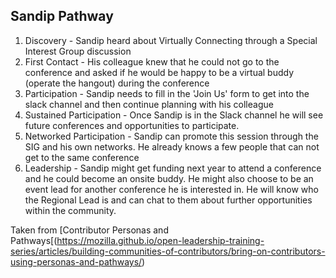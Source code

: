 ## Sandip Pathway
1. Discovery - Sandip heard about Virtually Connecting through a Special Interest Group discussion
2. First Contact - His colleague knew that he could not go to the conference and asked if he would be happy to be a virtual buddy (operate the hangout) during the conference
3. Participation - Sandip needs to fill in the 'Join Us' form to get into the slack channel and then continue planning with his colleague
4. Sustained Participation - Once Sandip is in the Slack channel he will see future conferences and opportunities to participate.
5. Networked Participation - Sandip can promote this session through the SIG and his own networks. He already knows a few people that can not get to the same conference
6. Leadership - Sandip might get funding next year to attend a conference and he could become an onsite buddy. He might also choose to be an event lead for another conference he is interested in. He will know who the Regional Lead is and can chat to them about further opportunities within the community.

Taken from [Contributor Personas and Pathways[(https://mozilla.github.io/open-leadership-training-series/articles/building-communities-of-contributors/bring-on-contributors-using-personas-and-pathways/)
